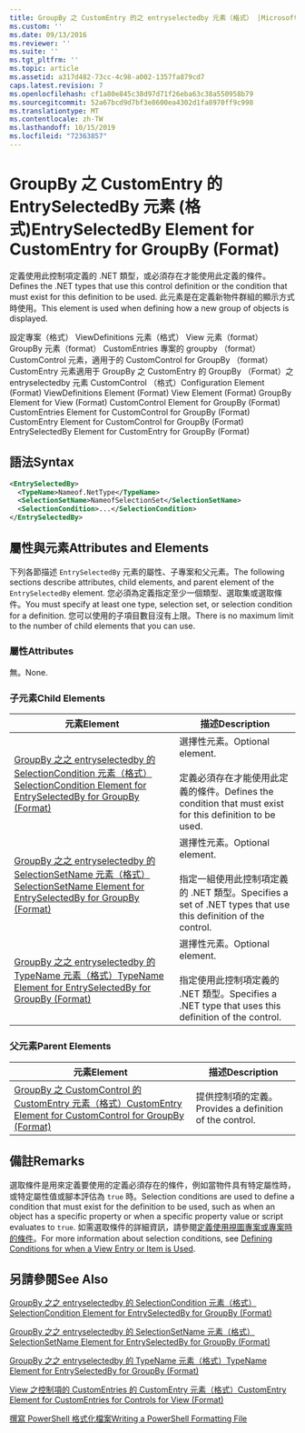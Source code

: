 ```yaml
---
title: GroupBy 之 CustomEntry 的之 entryselectedby 元素（格式） |Microsoft Docs
ms.custom: ''
ms.date: 09/13/2016
ms.reviewer: ''
ms.suite: ''
ms.tgt_pltfrm: ''
ms.topic: article
ms.assetid: a317d482-73cc-4c98-a002-1357fa879cd7
caps.latest.revision: 7
ms.openlocfilehash: cf1a80e845c38d97d71f26eba63c38a550958b79
ms.sourcegitcommit: 52a67bcd9d7bf3e8600ea4302d1fa8970ff9c998
ms.translationtype: MT
ms.contentlocale: zh-TW
ms.lasthandoff: 10/15/2019
ms.locfileid: "72363857"
---
```

# <a name="entryselectedby-element-for-customentry-for-groupby-format"></a><span data-ttu-id="eb47b-102">GroupBy 之 CustomEntry 的 EntrySelectedBy 元素 (格式)</span><span class="sxs-lookup"><span data-stu-id="eb47b-102">EntrySelectedBy Element for CustomEntry for GroupBy (Format)</span></span>

<span data-ttu-id="eb47b-103">定義使用此控制項定義的 .NET 類型，或必須存在才能使用此定義的條件。</span><span class="sxs-lookup"><span data-stu-id="eb47b-103">Defines the .NET types that use this control definition or the condition that must exist for this definition to be used.</span></span> <span data-ttu-id="eb47b-104">此元素是在定義新物件群組的顯示方式時使用。</span><span class="sxs-lookup"><span data-stu-id="eb47b-104">This element is used when defining how a new group of objects is displayed.</span></span>

<span data-ttu-id="eb47b-105">設定專案（格式） ViewDefinitions 元素（格式） View 元素（format） GroupBy 元素（format） CustomEntries 專案的 groupby （format） CustomControl 元素，適用于的 CustomControl for GroupBy （format） CustomEntry 元素適用于 GroupBy 之 CustomEntry 的 GroupBy （Format）之 entryselectedby 元素 CustomControl （格式）</span><span class="sxs-lookup"><span data-stu-id="eb47b-105">Configuration Element (Format) ViewDefinitions Element (Format) View Element (Format) GroupBy Element for View (Format) CustomControl Element for GroupBy (Format) CustomEntries Element for CustomControl for GroupBy (Format) CustomEntry Element for CustomControl for GroupBy (Format) EntrySelectedBy Element for CustomEntry for GroupBy (Format)</span></span>

## <a name="syntax"></a><span data-ttu-id="eb47b-106">語法</span><span class="sxs-lookup"><span data-stu-id="eb47b-106">Syntax</span></span>

```xml
<EntrySelectedBy>
  <TypeName>Nameof.NetType</TypeName>
  <SelectionSetName>NameofSelectionSet</SelectionSetName>
  <SelectionCondition>...</SelectionCondition>
</EntrySelectedBy>
```

## <a name="attributes-and-elements"></a><span data-ttu-id="eb47b-107">屬性與元素</span><span class="sxs-lookup"><span data-stu-id="eb47b-107">Attributes and Elements</span></span>

<span data-ttu-id="eb47b-108">下列各節描述 `EntrySelectedBy` 元素的屬性、子專案和父元素。</span><span class="sxs-lookup"><span data-stu-id="eb47b-108">The following sections describe attributes, child elements, and parent element of the `EntrySelectedBy` element.</span></span> <span data-ttu-id="eb47b-109">您必須為定義指定至少一個類型、選取集或選取條件。</span><span class="sxs-lookup"><span data-stu-id="eb47b-109">You must specify at least one type, selection set, or selection condition for a definition.</span></span> <span data-ttu-id="eb47b-110">您可以使用的子項目數目沒有上限。</span><span class="sxs-lookup"><span data-stu-id="eb47b-110">There is no maximum limit to the number of child elements that you can use.</span></span>

### <a name="attributes"></a><span data-ttu-id="eb47b-111">屬性</span><span class="sxs-lookup"><span data-stu-id="eb47b-111">Attributes</span></span>

<span data-ttu-id="eb47b-112">無。</span><span class="sxs-lookup"><span data-stu-id="eb47b-112">None.</span></span>

### <a name="child-elements"></a><span data-ttu-id="eb47b-113">子元素</span><span class="sxs-lookup"><span data-stu-id="eb47b-113">Child Elements</span></span>

|<span data-ttu-id="eb47b-114">元素</span><span class="sxs-lookup"><span data-stu-id="eb47b-114">Element</span></span>|<span data-ttu-id="eb47b-115">描述</span><span class="sxs-lookup"><span data-stu-id="eb47b-115">Description</span></span>|
|-------------|-----------------|
|[<span data-ttu-id="eb47b-116">GroupBy 之之 entryselectedby 的 SelectionCondition 元素（格式）</span><span class="sxs-lookup"><span data-stu-id="eb47b-116">SelectionCondition Element for EntrySelectedBy for GroupBy (Format)</span></span>](./selectioncondition-element-for-entryselectedby-for-groupby-format.md)|<span data-ttu-id="eb47b-117">選擇性元素。</span><span class="sxs-lookup"><span data-stu-id="eb47b-117">Optional element.</span></span><br /><br /> <span data-ttu-id="eb47b-118">定義必須存在才能使用此定義的條件。</span><span class="sxs-lookup"><span data-stu-id="eb47b-118">Defines the condition that must exist for this definition to be used.</span></span>|
|[<span data-ttu-id="eb47b-119">GroupBy 之之 entryselectedby 的 SelectionSetName 元素（格式）</span><span class="sxs-lookup"><span data-stu-id="eb47b-119">SelectionSetName Element for EntrySelectedBy for GroupBy (Format)</span></span>](./selectionsetname-element-for-entryselectedby-for-groupby-format.md)|<span data-ttu-id="eb47b-120">選擇性元素。</span><span class="sxs-lookup"><span data-stu-id="eb47b-120">Optional element.</span></span><br /><br /> <span data-ttu-id="eb47b-121">指定一組使用此控制項定義的 .NET 類型。</span><span class="sxs-lookup"><span data-stu-id="eb47b-121">Specifies a set of .NET types that use this definition of the control.</span></span>|
|[<span data-ttu-id="eb47b-122">GroupBy 之之 entryselectedby 的 TypeName 元素（格式）</span><span class="sxs-lookup"><span data-stu-id="eb47b-122">TypeName Element for EntrySelectedBy for GroupBy (Format)</span></span>](./typename-element-for-entryselectedby-for-groupby-format.md)|<span data-ttu-id="eb47b-123">選擇性元素。</span><span class="sxs-lookup"><span data-stu-id="eb47b-123">Optional element.</span></span><br /><br /> <span data-ttu-id="eb47b-124">指定使用此控制項定義的 .NET 類型。</span><span class="sxs-lookup"><span data-stu-id="eb47b-124">Specifies a .NET type that uses this definition of the control.</span></span>|

### <a name="parent-elements"></a><span data-ttu-id="eb47b-125">父元素</span><span class="sxs-lookup"><span data-stu-id="eb47b-125">Parent Elements</span></span>

|<span data-ttu-id="eb47b-126">元素</span><span class="sxs-lookup"><span data-stu-id="eb47b-126">Element</span></span>|<span data-ttu-id="eb47b-127">描述</span><span class="sxs-lookup"><span data-stu-id="eb47b-127">Description</span></span>|
|-------------|-----------------|
|[<span data-ttu-id="eb47b-128">GroupBy 之 CustomControl 的 CustomEntry 元素（格式）</span><span class="sxs-lookup"><span data-stu-id="eb47b-128">CustomEntry Element for CustomControl for GroupBy (Format)</span></span>](./customentry-element-for-customcontrol-for-groupby-format.md)|<span data-ttu-id="eb47b-129">提供控制項的定義。</span><span class="sxs-lookup"><span data-stu-id="eb47b-129">Provides a definition of the control.</span></span>|

## <a name="remarks"></a><span data-ttu-id="eb47b-130">備註</span><span class="sxs-lookup"><span data-stu-id="eb47b-130">Remarks</span></span>

<span data-ttu-id="eb47b-131">選取條件是用來定義要使用的定義必須存在的條件，例如當物件具有特定屬性時，或特定屬性值或腳本評估為 `true` 時。</span><span class="sxs-lookup"><span data-stu-id="eb47b-131">Selection conditions are used to define a condition that must exist for the definition to be used, such as when an object has a specific property or when a specific property value or script evaluates to `true`.</span></span> <span data-ttu-id="eb47b-132">如需選取條件的詳細資訊，請參閱[定義使用視圖專案或專案時的條件](./defining-conditions-for-displaying-data.md)。</span><span class="sxs-lookup"><span data-stu-id="eb47b-132">For more information about selection conditions, see [Defining Conditions for when a View Entry or Item is Used](./defining-conditions-for-displaying-data.md).</span></span>

## <a name="see-also"></a><span data-ttu-id="eb47b-133">另請參閱</span><span class="sxs-lookup"><span data-stu-id="eb47b-133">See Also</span></span>

[<span data-ttu-id="eb47b-134">GroupBy 之之 entryselectedby 的 SelectionCondition 元素（格式）</span><span class="sxs-lookup"><span data-stu-id="eb47b-134">SelectionCondition Element for EntrySelectedBy for GroupBy (Format)</span></span>](./selectioncondition-element-for-entryselectedby-for-groupby-format.md)

[<span data-ttu-id="eb47b-135">GroupBy 之之 entryselectedby 的 SelectionSetName 元素（格式）</span><span class="sxs-lookup"><span data-stu-id="eb47b-135">SelectionSetName Element for EntrySelectedBy for GroupBy (Format)</span></span>](./selectionsetname-element-for-entryselectedby-for-groupby-format.md)

[<span data-ttu-id="eb47b-136">GroupBy 之之 entryselectedby 的 TypeName 元素（格式）</span><span class="sxs-lookup"><span data-stu-id="eb47b-136">TypeName Element for EntrySelectedBy for GroupBy (Format)</span></span>](./typename-element-for-entryselectedby-for-groupby-format.md)

[<span data-ttu-id="eb47b-137">View 之控制項的 CustomEntries 的 CustomEntry 元素（格式）</span><span class="sxs-lookup"><span data-stu-id="eb47b-137">CustomEntry Element for CustomEntries for Controls for View (Format)</span></span>](./customentry-element-for-customentries-for-controls-for-view-format.md)

[<span data-ttu-id="eb47b-138">撰寫 PowerShell 格式化檔案</span><span class="sxs-lookup"><span data-stu-id="eb47b-138">Writing a PowerShell Formatting File</span></span>](./writing-a-powershell-formatting-file.md)

